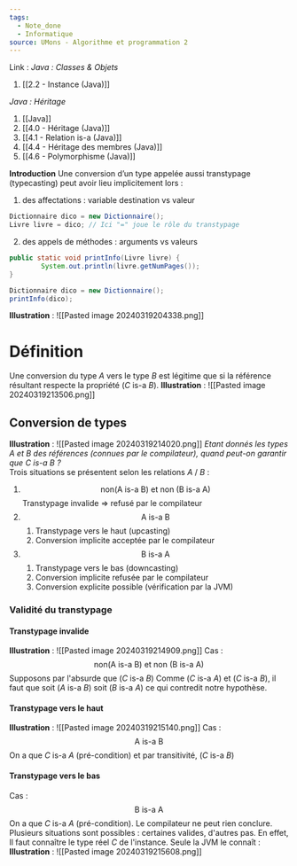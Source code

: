 ```yaml
---
tags:
  - Note_done
  - Informatique
source: UMons - Algorithme et programmation 2
---
```


Link :
_Java : Classes & Objets_
1. [[2.2 - Instance (Java)]]

_Java : Héritage_
1. [[Java]]
2. [[4.0 - Héritage (Java)]]
3. [[4.1 - Relation is-a (Java)]]
4. [[4.4 - Héritage des membres (Java)]]
5. [[4.6 - Polymorphisme (Java)]]

**Introduction**
Une conversion d’un type appelée aussi transtypage (typecasting) peut avoir lieu implicitement lors :
1. des affectations : variable destination vs valeur
```java
Dictionnaire dico = new Dictionnaire(); 
Livre livre = dico; // Ici "=" joue le rôle du transtypage
```
2. des appels de méthodes : arguments vs valeurs
```java
public static void printInfo(Livre livre) { 
		System.out.println(livre.getNumPages()); 
} 

Dictionnaire dico = new Dictionnaire(); 
printInfo(dico); 
```
**Illustration** : ![[Pasted image 20240319204338.png]]

# Définition
Une conversion du type $A$ vers le type $B$ est légitime que si la référence résultant respecte la propriété ($C$ is-a $B$).
**Illustration** : ![[Pasted image 20240319213506.png]]
## Conversion de types
**Illustration** : ![[Pasted image 20240319214020.png]]
_Etant donnés les types $A$ et $B$ des références (connues par le compilateur), quand peut-on garantir que $C$ is-a $B$ ?_
\
Trois situations se présentent selon les relations $A$ / $B$ :
1. $$\text{non(A is-a B) et non (B is-a A)}$$ Transtypage invalide ⇒ refusé par le compilateur
2. $$\text{A is-a B}$$
	1. Transtypage vers le haut (upcasting)
	2. Conversion implicite acceptée par le compilateur
3. $$\text{ B is-a A}$$
	1. Transtypage vers le bas (downcasting)
	2. Conversion implicite refusée par le compilateur 
	3. Conversion explicite possible (vérification par la JVM)

### Validité du transtypage
#### Transtypage invalide 
**Illustration** : ![[Pasted image 20240319214909.png]]
Cas : $$\text{non(A is-a B) et non (B is-a A)}$$
Supposons par l'absurde que ($C$ is-a $B$) 
Comme ($C$ is-a $A$) et ($C$ is-a $B$), il faut que soit ($A$ is-a $B$) soit ($B$ is-a $A$) ce qui contredit notre hypothèse.
#### Transtypage vers le haut
**Illustration** : ![[Pasted image 20240319215140.png]]
Cas : $$\text{A is-a B}$$
On a que $C$ is-a $A$ (pré-condition) et par transitivité, ($C$ is-a $B$)
#### Transtypage vers le bas
Cas : $$\text{B is-a A}$$
On a que $C$ is-a $A$ (pré-condition). Le compilateur ne peut rien conclure. Plusieurs situations sont possibles : certaines valides, d'autres pas.
En effet, Il faut connaître le type réel $C$ de l'instance. Seule la JVM le connaît : 
**Illustration** : ![[Pasted image 20240319215608.png]]
